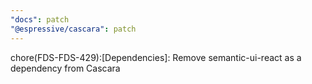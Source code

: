 ```yaml
---
"docs": patch
"@espressive/cascara": patch
---
```


chore(FDS-FDS-429):[Dependencies]: Remove semantic-ui-react as a dependency from Cascara
